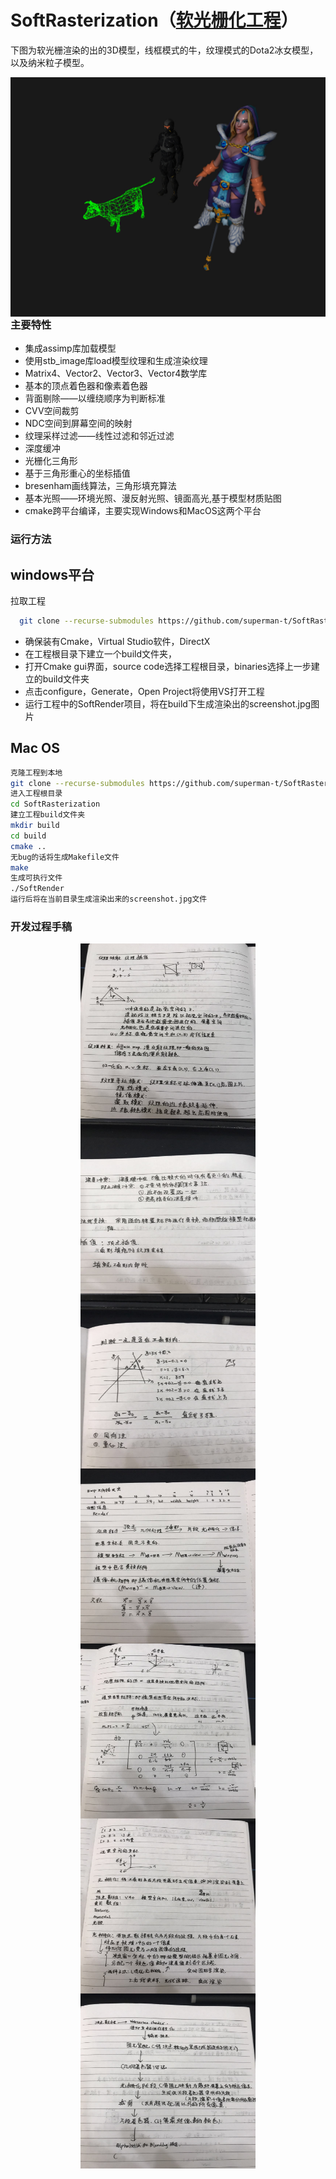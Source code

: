# SoftRasterization（[软光栅化工程](https://github.com/superman-t/SoftRasterization)）
下图为软光栅渲染的出的3D模型，线框模式的牛，纹理模式的Dota2冰女模型，以及纳米粒子模型。
<div  align="center">    
<img src="tmp/screenshot.jpg" width = "512" height = "383" alt="渲染图" align=left />
</div>
  

### 主要特性 ###
- 集成assimp库加载模型
- 使用stb_image库load模型纹理和生成渲染纹理
- Matrix4、Vector2、Vector3、Vector4数学库
- 基本的顶点着色器和像素着色器
- 背面剔除——以缠绕顺序为判断标准
- CVV空间裁剪
- NDC空间到屏幕空间的映射
- 纹理采样过滤——线性过滤和邻近过滤
- 深度缓冲
- 光栅化三角形
- 基于三角形重心的坐标插值
- bresenham画线算法，三角形填充算法
- 基本光照——环境光照、漫反射光照、镜面高光,基于模型材质贴图
- cmake跨平台编译，主要实现Windows和MacOS这两个平台

### 运行方法 ###

## windows平台 ##
拉取工程
```bash 
  git clone --recurse-submodules https://github.com/superman-t/SoftRasterization
```
- 确保装有Cmake，Virtual Studio软件，DirectX
- 在工程根目录下建立一个build文件夹，
- 打开Cmake gui界面，source code选择工程根目录，binaries选择上一步建立的build文件夹
- 点击configure，Generate，Open Project将使用VS打开工程
- 运行工程中的SoftRender项目，将在build下生成渲染出的screenshot.jpg图片

## Mac OS ##
```bash
克隆工程到本地
git clone --recurse-submodules https://github.com/superman-t/SoftRasterization  
进入工程根目录
cd SoftRasterization
建立工程build文件夹
mkdir build
cd build
cmake ..
无bug的话将生成Makefile文件
make
生成可执行文件
./SoftRender
运行后将在当前目录生成渲染出来的screenshot.jpg文件
```
### 开发过程手稿 ###
<div  align="center">    
<img src="./tmp/0.jpg" width = "280" height = "280" alt="渲染图" align=center />
<img src="./tmp/1.jpg" width = "280" height = "280" alt="渲染图" align=center />
<img src="./tmp/2.jpg" width = "280" height = "280" alt="渲染图" align=center />
<img src="./tmp/3.jpg" width = "280" height = "280" alt="渲染图" align=center />
<img src="./tmp/4.jpg" width = "280" height = "280" alt="渲染图" align=center />
<img src="./tmp/5.jpg" width = "280" height = "280" alt="渲染图" align=center />
<img src="./tmp/6.jpg" width = "280" height = "280" alt="渲染图" align=center />
</div>







